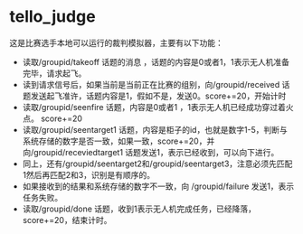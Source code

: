 # tello_judge

这是比赛选手本地可以运行的裁判模拟器，主要有以下功能：

- 读取/groupid/takeoff 话题的消息 ，话题的内容是0或者1，1表示无人机准备完毕，请求起飞。 
- 读到请求信号后，如果当前是当前正在比赛的组别，向/groupid/received 话题发送起飞准许，话题内容是1，假如不是，发送0。score+=20，开始计时
- 读取/groupid/seenfire 话题，内容是0或者1 ，1表示无人机已经成功穿过着火点。 score+=20
- 读取/groupid/seentarget1 话题，内容是柜子的id，也就是数字1-5，判断与系统存储的数字是否一致，如果一致，score+=20，并向/groupid/receviedtarget1 话题发送1，表示已经收到，可以向下进行。
- 同上，还有/groupid/seentarget2和/groupid/seentarget3，注意必须先匹配1然后再匹配2和3，识别是有顺序的。
- 如果接收到的结果和系统存储的数字不一致，向 /groupid/failure 发送1，表示任务失败。 
- 读取/groupid/done 话题，收到1表示无人机完成任务，已经降落，score+=20，结束计时。
